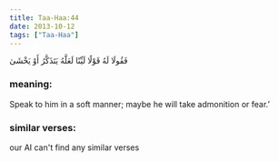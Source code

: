 ```yaml
---
title: Taa-Haa:44
date: 2013-10-12
tags: ["Taa-Haa"]
---
```

فَقُولَا لَهُ قَوْلًا لَيِّنًا لَعَلَّهُ يَتَذَكَّرُ أَوْ يَخْشَىٰ
### meaning: 
Speak to him in a soft manner; maybe he will take admonition or fear.’
### similar verses: 

our AI can't find any similar verses




